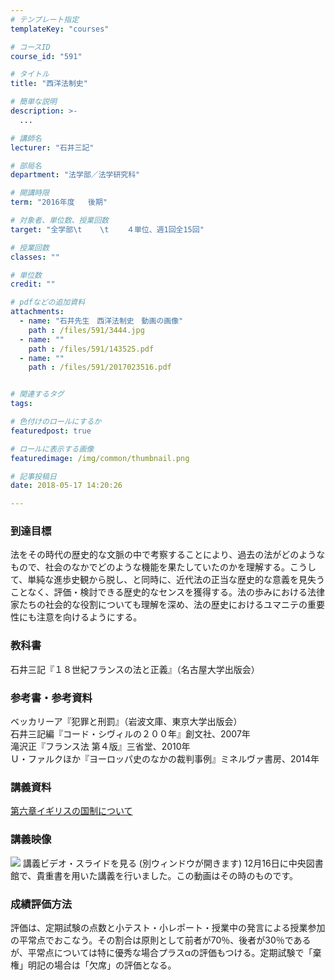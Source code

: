 ```yaml
---
# テンプレート指定
templateKey: "courses"

# コースID
course_id: "591"

# タイトル
title: "西洋法制史"

# 簡単な説明
description: >-
  ...

# 講師名
lecturer: "石井三記"

# 部局名
department: "法学部／法学研究科"

# 開講時限
term: "2016年度	後期"

# 対象者、単位数、授業回数
target: "全学部\t    \t    ４単位、週1回全15回"

# 授業回数
classes: ""

# 単位数
credit: ""

# pdfなどの追加資料
attachments: 
  - name: "石井先生　西洋法制史　動画の画像" 
    path : /files/591/3444.jpg
  - name: "" 
    path : /files/591/143525.pdf
  - name: "" 
    path : /files/591/2017023516.pdf


# 関連するタグ
tags:

# 色付けのロールにするか
featuredpost: true

# ロールに表示する画像
featuredimage: /img/common/thumbnail.png

# 記事投稿日
date: 2018-05-17 14:20:26

---
```




  
### 到達目標  
法をその時代の歴史的な文脈の中で考察することにより、過去の法がどのようなもので、社会のなかでどのような機能を果たしていたのかを理解する。こうして、単純な進歩史観から脱し、と同時に、近代法の正当な歴史的な意義を見失うことなく、評価・検討できる歴史的なセンスを獲得する。法の歩みにおける法律家たちの社会的な役割についても理解を深め、法の歴史におけるユマニテの重要性にも注意を向けるようにする。  
### 教科書  
石井三記『１８世紀フランスの法と正義』（名古屋大学出版会）  
### 参考書・参考資料  
  
ベッカリーア『犯罪と刑罰』（岩波文庫、東京大学出版会）  
石井三記編『コード・シヴィルの２００年』創文社、2007年  
滝沢正『フランス法 第４版』三省堂、2010年  
Ｕ・ファルクほか『ヨーロッパ史のなかの裁判事例』ミネルヴァ書房、2014年

  
### 講義資料  

[第六章イギリスの国制について](/files/591/2017023516.pdf) 
### 講義映像  

![](/files/591/3444.jpg) 講義ビデオ・スライドを見る (別ウィンドウが開きます) 12月16日に中央図書館で、貴重書を用いた講義を行いました。この動画はその時のものです。

  
### 成績評価方法  
評価は、定期試験の点数と小テスト・小レポート・授業中の発言による授業参加の平常点でおこなう。その割合は原則として前者が70％、後者が30％であるが、平常点については特に優秀な場合プラスαの評価もつける。定期試験で「棄権」明記の場合は「欠席」の評価となる。

